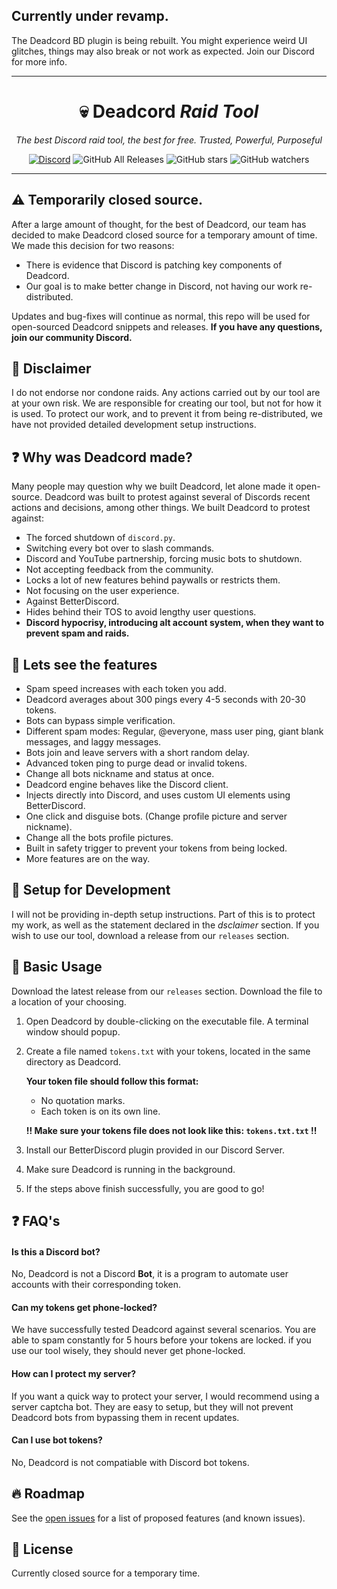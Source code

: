## Currently under revamp.
The Deadcord BD plugin is being rebuilt. You might experience weird UI glitches, things may also break or not work as expected. Join our Discord for more info.

---

<div align="center">

# 💀 Deadcord *Raid Tool*
*The best Discord raid tool, the best for free. Trusted, Powerful, Purposeful*

[![Discord](https://discordapp.com/api/guilds/917833325681463296/widget.png?style=shield)](https://discord.gg/VFZ6t6g5QG)
![GitHub All Releases](https://img.shields.io/github/downloads/Galaxzy345/Deadcord/total?color=black) ![GitHub stars](https://img.shields.io/github/stars/Galaxzy345/Deadcord?style=social) ![GitHub watchers](https://img.shields.io/github/watchers/Galaxzy345/Deadcord?style=social)

</div>

---

## ⚠️ Temporarily closed source.
After a large amount of thought, for the best of Deadcord, our team has decided to make Deadcord closed source for a temporary amount of time.
We made this decision for two reasons:

* There is evidence that Discord is patching key components of Deadcord.
* Our goal is to make better change in Discord, not having our work re-distributed.

Updates and bug-fixes will continue as normal, this repo will be used for open-sourced 
Deadcord snippets and releases. **If you have any questions, join our community Discord.**

## 🚨 Disclaimer
I do not endorse nor condone raids. Any actions carried out by our tool are at your own risk. We are responsible for creating our tool, but not for how it is used.
To protect our work, and to prevent it from being re-distributed, we have not provided detailed development setup instructions.

## ❓ Why was Deadcord made?
Many people may question why we built Deadcord, let alone made it open-source. Deadcord was built to protest against several of Discords recent actions and decisions, among other things. We built Deadcord to protest against:

* The forced shutdown of `discord.py`.
* Switching every bot over to slash commands.
* Discord and YouTube partnership, forcing music bots to shutdown.
* Not accepting feedback from the community.
* Locks a lot of new features behind paywalls or restricts them.
* Not focusing on the user experience.
* Against BetterDiscord.
* Hides behind their TOS to avoid lengthy user questions.
* **Discord hypocrisy, introducing alt account system, when they want to prevent spam and raids.**

## 🚀 Lets see the features
* Spam speed increases with each token you add.
* Deadcord averages about 300 pings every 4-5 seconds with 20-30 tokens.
* Bots can bypass simple verification.
* Different spam modes: Regular, @everyone, mass user ping, giant blank messages, and laggy messages. 
* Bots join and leave servers with a short random delay. 
* Advanced token ping to purge dead or invalid tokens.
* Change all bots nickname and status at once.
* Deadcord engine behaves like the Discord client.
* Injects directly into Discord, and uses custom UI elements using BetterDiscord.
* One click and disguise bots. (Change profile picture and server nickname).
* Change all the bots profile pictures.
* Built in safety trigger to prevent your tokens from being locked.
* More features are on the way.

## 🏁 Setup for Development

I will not be providing in-depth setup instructions. Part of this is to protect my work, as well as the statement declared in the *dsclaimer* section. If you wish to use our tool, download a release from our `releases` section.

## 🧰 Basic Usage

Download the latest release from our `releases` section. Download the file to a location of your choosing.

1. Open Deadcord by double-clicking on the executable file. A terminal window should popup.

2. Create a file named `tokens.txt` with your tokens, located in the same directory as Deadcord.
   
   **Your token file should follow this format:**
    * No quotation marks.
    * Each token is on its own line.

   **!! Make sure your tokens file does not look like this: `tokens.txt.txt` !!**
    
3. Install our BetterDiscord plugin provided in our Discord Server.

4. Make sure Deadcord is running in the background.

4. If the steps above finish successfully, you are good to go!

## ❓ FAQ's

#### Is this a Discord bot?
No, Deadcord is not a Discord **Bot**, it is a program to automate user accounts with their corresponding token.

#### Can my tokens get phone-locked?
We have successfully tested Deadcord against several scenarios. You are able to spam constantly for 5 hours before your tokens are locked. if you use our tool wisely, they should never get phone-locked.

#### How can I protect my server?
If you want a quick way to protect your server, I would recommend using a server captcha bot. They are easy to setup, but they will not prevent Deadcord bots from bypassing them in recent updates.

#### Can I use bot tokens?
No, Deadcord is not compatiable with Discord bot tokens.

## 🔥 Roadmap

See the [open issues](https://github.com/Galaxzy345/Deadcord/issues) for a list of proposed features (and known issues).

## 📜 License

Currently closed source for a temporary time.
